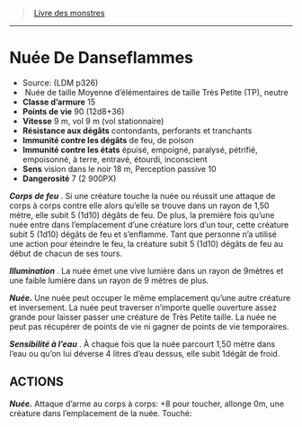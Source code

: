﻿> [Livre des monstres](tome_of_beasts.md)

---

# Nuée De Danseflammes

- Source: (LDM p326)
-  Nuée de taille Moyenne d’élémentaires de taille Très Petite (TP), neutre
- **Classe d’armure** 15
- **Points de vie** 90 (12d8+36)
- **Vitesse** 9 m, vol 9 m (vol stationnaire)
- **Résistance aux dégâts** contondants, perforants et tranchants
- **Immunité contre les dégâts** de feu, de poison
- **Immunité contre les états** épuisé, empoigné, paralysé, pétrifié, empoisonné, à terre, entravé, étourdi, inconscient
- **Sens** vision dans le noir 18 m, Perception passive 10
- **Dangerosité** 7 (2 900PX)

**_Corps de feu_** . Si une créature touche la nuée ou réussit une attaque de corps à corps contre elle alors qu’elle se trouve dans un rayon de 1,50 mètre, elle subit 5 (1d10) dégâts de feu. De plus, la première fois qu’une nuée entre dans l’emplacement d’une créature lors d’un tour, cette créature subit 5 (1d10) dégâts de feu et s’enflamme. Tant que personne n’a utilisé une action pour éteindre le feu, la créature subit 5 (1d10) dégâts de feu au début de chacun de ses tours.

**_Illumination_** . La nuée émet une vive lumière dans un rayon de 9mètres et une faible lumière dans un rayon de 9 mètres de plus.

**_Nuée._** Une nuée peut occuper le même emplacement qu’une autre créature et inversement. La nuée peut traverser n’importe quelle ouverture assez grande pour laisser passer une créature de Très Petite taille. La nuée ne peut pas récupérer de points de vie ni gagner de points de vie temporaires.

**_Sensibilité à l’eau_** . À chaque fois que la nuée parcourt 1,50 mètre dans l’eau ou qu’on lui déverse 4 litres d’eau dessus, elle subit 1dégât de froid.

## ACTIONS

**_Nuée._** Attaque d’arme au corps à corps: +8 pour toucher, allonge 0m, une créature dans l’emplacement de la nuée. Touché:

